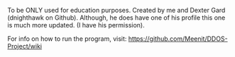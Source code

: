 To be ONLY used for education purposes. Created by me and Dexter Gard (dnighthawk on Github). Although,
he does have one of his profile this one is much more updated. (I have his permission).



For info on how to run the program, visit: https://github.com/Meenit/DDOS-Project/wiki
